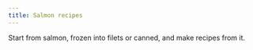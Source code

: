 ```yaml
---
title: Salmon recipes
---
```

Start from salmon, frozen into filets or
canned, and make recipes from it.
